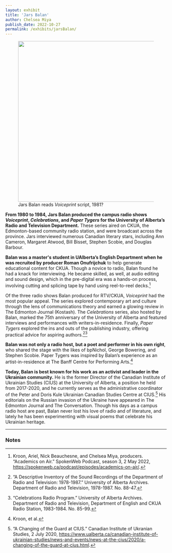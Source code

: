 ```yaml
---
layout: exhibit
title: 'Jars Balan'
author: Chelsea Miya
publish_date: 2022-10-27
permalink: /exhibits/jarsBalan/
---
```



<figure>
  <img src="{{ '/img/JarsBalan.jpg' | absolute_url }}" width="500"/>
  <figcaption>Jars Balan reads <i>Voiceprint</i> script, 1981?</figcaption>
</figure>



**From 1980 to 1984, Jars Balan produced the campus radio shows <i>Voiceprint</i>, <i>Celebrations</i>, and <i>Paper Tygers</i> for the University of Alberta’s Radio and Television Department.** These series aired on CKUA, the Edmonton-based community radio station, and were broadcast across the province. Jars interviewed numerous Canadian literary stars, including Ann Cameron, Margaret Atwood, Bill Bisset, Stephen Scobie, and Douglas Barbour.

**Balan was a master's student in UAlberta’s English Department when he was recruited by producer Roman Onufrijchuk** to help generate educational content for CKUA. Though a novice to radio, Balan found he had a knack for interviewing. He became skilled, as well, at audio editing and sound design, which in the pre-digital era was a hands-on process, involving cutting and splicing tape by hand using reel-to-reel decks.[^1]

Of the three radio shows Balan produced for RTV/CKUA, <i>Voiceprint</i> had the most popular appeal. The series explored contemporary art and culture through the lens of communications theory and earned a glowing review in The Edmonton Journal (Kostash). The <i>Celebrations</i> series, also hosted by Balan, marked the 75th anniversary of the University of Alberta and featured interviews and performances with writers-in-residence. Finally, <i>Paper Tygers</i> explored the ins and outs of the publishing industry, offering practical advice for aspiring authors.[^2][^3]

**Balan was not only a radio host, but a poet and performer in his own right**, who shared the stage with the likes of bpNichol, George Bowering, and Stephen Scobie. Paper Tygers was inspired by Balan’s experience as an artist-in-residence at The Banff Centre for Performing Arts.[^4]

**Today, Balan is best known for his work as an activist and leader in the Ukrainian community.** He is the former Director of the Canadian Institute of Ukrainian Studies (CIUS) at the University of Alberta, a position he held from 2017-2020, and he currently serves as the administrative coordinator of the Peter and Doris Kule Ukrainian Canadian Studies Centre at CIUS.[^5] His editorials on the Russian invasion of the Ukraine have appeared in The Edmonton Journal and The Conversation. Though his days as a campus radio host are past, Balan never lost his love of radio and of literature, and lately he has been experimenting with visual poems that celebrate his Ukrainian heritage.



<!-- {% include parallax_image.html collection='qatar' pid='obj12' y='50%' %} -->

---

### Notes

[^1]: Kroon, Ariel, Nick Beauchesne, and Chelsea Miya, producers. “Academics on Air.” SpokenWeb Podcast, season 3, 2 May 2022, https://spokenweb.ca/podcast/episodes/academics-on-air/.

[^2]: “A Descriptive Inventory of the Sound Recordings of the Department of Radio and Television: 1978-1987.” University of Alberta Archives. Department of Radio and Television, 1978-1987. No. 88-47.

[^3]: “Celebrations Radio Program.” University of Alberta Archives. Department of Radio and Television, Department of English and CKUA Radio Station, 1983-1984. No. 85-99. 

[^4]: Kroon, et al.

[^5]: “A Changing of the Guard at CIUS.” Canadian Institute of Ukranian Studies, 2 July 2020, https://www.ualberta.ca/canadian-institute-of-ukrainian-studies/news-and-events/news-at-the-cius/2020/a-changing-of-the-guard-at-cius.html.